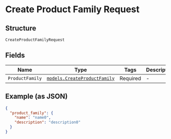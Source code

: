 
# Create Product Family Request

## Structure

`CreateProductFamilyRequest`

## Fields

| Name | Type | Tags | Description |
|  --- | --- | --- | --- |
| `ProductFamily` | [`models.CreateProductFamily`](../../doc/models/create-product-family.md) | Required | - |

## Example (as JSON)

```json
{
  "product_family": {
    "name": "name0",
    "description": "description0"
  }
}
```

